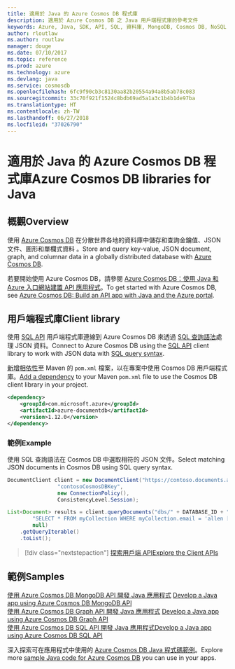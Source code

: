```yaml
---
title: 適用於 Java 的 Azure Cosmos DB 程式庫
description: 適用於 Azure Cosmos DB 之 Java 用戶端程式庫的參考文件
keywords: Azure, Java, SDK, API, SQL, 資料庫, MongoDB, Cosmos DB, NoSQL
author: rloutlaw
ms.author: routlaw
manager: douge
ms.date: 07/10/2017
ms.topic: reference
ms.prod: azure
ms.technology: azure
ms.devlang: java
ms.service: cosmosdb
ms.openlocfilehash: 6fc9f90cb3c8130aa82b20554a94a8b5ab78c083
ms.sourcegitcommit: 33c70f921f1524c8bdb69ad5a1a3c1b4b1de97ba
ms.translationtype: HT
ms.contentlocale: zh-TW
ms.lasthandoff: 06/27/2018
ms.locfileid: "37026790"
---
```

# <a name="azure-cosmos-db-libraries-for-java"></a><span data-ttu-id="15141-104">適用於 Java 的 Azure Cosmos DB 程式庫</span><span class="sxs-lookup"><span data-stu-id="15141-104">Azure Cosmos DB libraries for Java</span></span>

## <a name="overview"></a><span data-ttu-id="15141-105">概觀</span><span class="sxs-lookup"><span data-stu-id="15141-105">Overview</span></span>

<span data-ttu-id="15141-106">使用 [Azure Cosmos DB](/azure/cosmos-db/introduction) 在分散世界各地的資料庫中儲存和查詢金鑰值、JSON 文件、圖形和單欄式資料 。</span><span class="sxs-lookup"><span data-stu-id="15141-106">Store and query key-value, JSON document, graph, and columnar data in a globally distributed database with [Azure Cosmos DB](/azure/cosmos-db/introduction).</span></span>

<span data-ttu-id="15141-107">若要開始使用 Azure Cosmos DB，請參閱 [Azure Cosmos DB：使用 Java 和 Azure 入口網站建置 API 應用程式](/azure/cosmos-db/create-sql-api-java)。</span><span class="sxs-lookup"><span data-stu-id="15141-107">To get started with Azure Cosmos DB, see [Azure Cosmos DB: Build an API app with Java and the Azure portal](/azure/cosmos-db/create-sql-api-java).</span></span>

## <a name="client-library"></a><span data-ttu-id="15141-108">用戶端程式庫</span><span class="sxs-lookup"><span data-stu-id="15141-108">Client library</span></span>

<span data-ttu-id="15141-109">使用 [SQL API](/azure/cosmos-db/sql-api-introduction) 用戶端程式庫連線到 Azure Cosmos DB 來透過 [SQL 查詢語法](/azure/cosmos-db/sql-api-sql-query)處理 JSON 資料。</span><span class="sxs-lookup"><span data-stu-id="15141-109">Connect to Azure Cosmos DB using the [SQL API](/azure/cosmos-db/sql-api-introduction) client library to work with JSON data with [SQL query syntax](/azure/cosmos-db/sql-api-sql-query).</span></span>

<span data-ttu-id="15141-110">[新增相依性](https://maven.apache.org/guides/getting-started/index.html#How_do_I_use_external_dependencies)至 Maven 的 `pom.xml` 檔案，以在專案中使用 Cosmos DB 用戶端程式庫。</span><span class="sxs-lookup"><span data-stu-id="15141-110">[Add a dependency](https://maven.apache.org/guides/getting-started/index.html#How_do_I_use_external_dependencies) to your Maven `pom.xml` file to use the Cosmos DB client library in your project.</span></span>

```XML
<dependency>
    <groupId>com.microsoft.azure</groupId>
    <artifactId>azure-documentdb</artifactId>
    <version>1.12.0</version>
</dependency>
```

### <a name="example"></a><span data-ttu-id="15141-111">範例</span><span class="sxs-lookup"><span data-stu-id="15141-111">Example</span></span>

<span data-ttu-id="15141-112">使用 SQL 查詢語法在 Cosmos DB 中選取相符的 JSON 文件。</span><span class="sxs-lookup"><span data-stu-id="15141-112">Select matching JSON documents in Cosmos DB using SQL query syntax.</span></span>

```java
DocumentClient client = new DocumentClient("https://contoso.documents.azure.com:443",
                "contosoCosmosDBKey", 
                new ConnectionPolicy(),
                ConsistencyLevel.Session);

List<Document> results = client.queryDocuments("dbs/" + DATABASE_ID + "/colls/" + COLLECTION_ID,
        "SELECT * FROM myCollection WHERE myCollection.email = 'allen [at] contoso.com'",
        null)
    .getQueryIterable()
    .toList();

```

> [!div class="nextstepaction"]
> [<span data-ttu-id="15141-113">探索用戶端 API</span><span class="sxs-lookup"><span data-stu-id="15141-113">Explore the Client APIs</span></span>](/java/api/overview/azure/cosmosdb/client)


## <a name="samples"></a><span data-ttu-id="15141-114">範例</span><span class="sxs-lookup"><span data-stu-id="15141-114">Samples</span></span>

<span data-ttu-id="15141-115">[使用 Azure Cosmos DB MongoDB API 開發 Java 應用程式][2] </span><span class="sxs-lookup"><span data-stu-id="15141-115">[Develop a Java app using Azure Cosmos DB MongoDB API][2] </span></span>  
<span data-ttu-id="15141-116">[使用 Azure Cosmos DB Graph API 開發 Java 應用程式][3] </span><span class="sxs-lookup"><span data-stu-id="15141-116">[Develop a Java app using Azure Cosmos DB Graph API][3] </span></span>  
<span data-ttu-id="15141-117">[使用 Azure Cosmos DB SQL API 開發 Java 應用程式][4]</span><span class="sxs-lookup"><span data-stu-id="15141-117">[Develop a Java app using Azure Cosmos DB SQL API][4]</span></span>        

<span data-ttu-id="15141-118">深入探索可在應用程式中使用的 [Azure Cosmos DB Java 程式碼範例](https://azure.microsoft.com/resources/samples/?platform=java&term=cosmos)。</span><span class="sxs-lookup"><span data-stu-id="15141-118">Explore more [sample Java code for Azure Cosmos DB](https://azure.microsoft.com/resources/samples/?platform=java&term=cosmos) you can use in your apps.</span></span>

[2]: https://github.com/Azure-Samples/azure-cosmos-db-mongodb-java-getting-started
[3]: https://github.com/Azure-Samples/azure-cosmos-db-graph-java-getting-started
[4]: https://github.com/Azure-Samples/azure-cosmos-db-documentdb-java-getting-started
